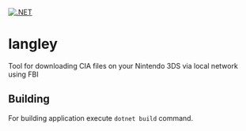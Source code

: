 [![.NET](https://github.com/VasilyBulygin/langley/actions/workflows/dotnet.yml/badge.svg)](https://github.com/VasilyBulygin/langley/actions/workflows/dotnet.yml)
# langley
Tool for downloading CIA files on your Nintendo 3DS via local network using FBI

## Building
For building application execute `dotnet build` command.
